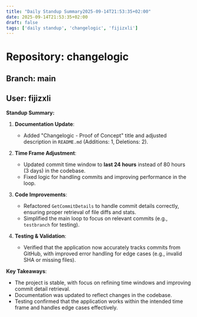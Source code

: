 ```yaml
---
title: "Daily Standup Summary2025-09-14T21:53:35+02:00"
date: 2025-09-14T21:53:35+02:00
draft: false
tags: ['daily standup', 'changelogic', 'fijizxli']
---
```


# Repository: changelogic
## Branch: main
## User: fijizxli



**Standup Summary:**

1. **Documentation Update**:  
   - Added "Changelogic - Proof of Concept" title and adjusted description in `README.md` (Additions: 1, Deletions: 2).  

2. **Time Frame Adjustment**:  
   - Updated commit time window to **last 24 hours** instead of 80 hours (3 days) in the codebase.  
   - Fixed logic for handling commits and improving performance in the loop.  

3. **Code Improvements**:  
   - Refactored `GetCommitDetails` to handle commit details correctly, ensuring proper retrieval of file diffs and stats.  
   - Simplified the main loop to focus on relevant commits (e.g., `testbranch` for testing).  

4. **Testing & Validation**:  
   - Verified that the application now accurately tracks commits from GitHub, with improved error handling for edge cases (e.g., invalid SHA or missing files).  

**Key Takeaways**:  
- The project is stable, with focus on refining time windows and improving commit detail retrieval.  
- Documentation was updated to reflect changes in the codebase.  
- Testing confirmed that the application works within the intended time frame and handles edge cases effectively.
